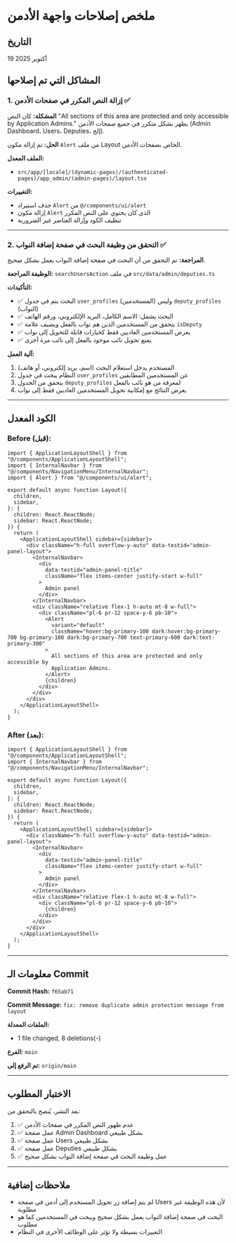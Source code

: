 # ملخص إصلاحات واجهة الأدمن

## التاريخ
19 أكتوبر 2025

## المشاكل التي تم إصلاحها

### 1. إزالة النص المكرر في صفحات الأدمن ✅

**المشكلة:**
كان النص "All sections of this area are protected and only accessible by Application Admins." يظهر بشكل متكرر في جميع صفحات الأدمن (Admin Dashboard، Users، Deputies، إلخ).

**الحل:**
تم إزالة مكون `Alert` من ملف Layout الخاص بصفحات الأدمن.

**الملف المعدل:**
- `src/app/[locale]/(dynamic-pages)/(authenticated-pages)/app_admin/(admin-pages)/layout.tsx`

**التغييرات:**
- حذف استيراد `Alert` من `@/components/ui/alert`
- إزالة مكون `Alert` الذي كان يحتوي على النص المكرر
- تنظيف الكود وإزالة العناصر غير الضرورية

---

### 2. التحقق من وظيفة البحث في صفحة إضافة النواب ✅

**المراجعة:**
تم التحقق من أن البحث في صفحة إضافة النواب يعمل بشكل صحيح.

**الوظيفة المراجعة:**
`searchUsersAction` في ملف `src/data/admin/deputies.ts`

**التأكيدات:**
- ✅ البحث يتم في جدول `user_profiles` (المستخدمين) وليس `deputy_profiles` (النواب)
- ✅ البحث يشمل: الاسم الكامل، البريد الإلكتروني، ورقم الهاتف
- ✅ يتحقق من المستخدمين الذين هم نواب بالفعل ويضيف علامة `isDeputy`
- ✅ يعرض المستخدمين العاديين فقط كخيارات قابلة للتحويل إلى نواب
- ✅ يمنع تحويل نائب موجود بالفعل إلى نائب مرة أخرى

**آلية العمل:**
1. المستخدم يدخل استعلام البحث (اسم، بريد إلكتروني، أو هاتف)
2. النظام يبحث في جدول `user_profiles` عن المستخدمين المطابقين
3. يتحقق من الجدول `deputy_profiles` لمعرفة من هو نائب بالفعل
4. يعرض النتائج مع إمكانية تحويل المستخدمين العاديين فقط إلى نواب

---

## الكود المعدل

### Before (قبل):
```tsx
import { ApplicationLayoutShell } from "@/components/ApplicationLayoutShell";
import { InternalNavbar } from "@/components/NavigationMenu/InternalNavbar";
import { Alert } from "@/components/ui/alert";

export default async function Layout({
  children,
  sidebar,
}: {
  children: React.ReactNode;
  sidebar: React.ReactNode;
}) {
  return (
    <ApplicationLayoutShell sidebar={sidebar}>
      <div className="h-full overflow-y-auto" data-testid="admin-panel-layout">
        <InternalNavbar>
          <div
            data-testid="admin-panel-title"
            className="flex items-center justify-start w-full"
          >
            Admin panel
          </div>
        </InternalNavbar>
        <div className="relative flex-1 h-auto mt-8 w-full">
          <div className="pl-6 pr-12 space-y-6 pb-10">
            <Alert
              variant="default"
              className="hover:bg-primary-100 dark:hover:bg-primary-700 bg-primary-100 dark:bg-primary-700 text-primary-600 dark:text-primary-300"
            >
              All sections of this area are protected and only accessible by
              Application Admins.
            </Alert>
            {children}
          </div>
        </div>
      </div>
    </ApplicationLayoutShell>
  );
}
```

### After (بعد):
```tsx
import { ApplicationLayoutShell } from "@/components/ApplicationLayoutShell";
import { InternalNavbar } from "@/components/NavigationMenu/InternalNavbar";

export default async function Layout({
  children,
  sidebar,
}: {
  children: React.ReactNode;
  sidebar: React.ReactNode;
}) {
  return (
    <ApplicationLayoutShell sidebar={sidebar}>
      <div className="h-full overflow-y-auto" data-testid="admin-panel-layout">
        <InternalNavbar>
          <div
            data-testid="admin-panel-title"
            className="flex items-center justify-start w-full"
          >
            Admin panel
          </div>
        </InternalNavbar>
        <div className="relative flex-1 h-auto mt-8 w-full">
          <div className="pl-6 pr-12 space-y-6 pb-10">
            {children}
          </div>
        </div>
      </div>
    </ApplicationLayoutShell>
  );
}
```

---

## معلومات الـ Commit

**Commit Hash:** `f65ab71`

**Commit Message:** `fix: remove duplicate admin protection message from layout`

**الملفات المعدلة:**
- 1 file changed, 8 deletions(-)

**الفرع:** `main`

**تم الرفع إلى:** `origin/main`

---

## الاختبار المطلوب

بعد النشر، يُنصح بالتحقق من:

1. ✅ عدم ظهور النص المكرر في صفحات الأدمن
2. ✅ عمل صفحة Admin Dashboard بشكل طبيعي
3. ✅ عمل صفحة Users بشكل طبيعي
4. ✅ عمل صفحة Deputies بشكل طبيعي
5. ✅ عمل وظيفة البحث في صفحة إضافة النواب بشكل صحيح

---

## ملاحظات إضافية

- لم يتم إضافة زر تحويل المستخدم إلى أدمن في صفحة Users لأن هذه الوظيفة غير مطلوبة
- البحث في صفحة إضافة النواب يعمل بشكل صحيح ويبحث في المستخدمين كما هو مطلوب
- التغييرات بسيطة ولا تؤثر على الوظائف الأخرى في النظام


